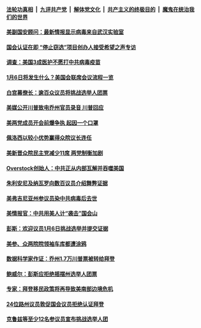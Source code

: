 

####  [法轮功真相](../../../../basic/blob/master/README.md?t=01041931) &nbsp;|&nbsp; [九评共产党](../../../../9ping.md/blob/master/README.md?t=01041931) &nbsp;|&nbsp; [解体党文化](../../../../jtdwh.md/blob/master/README.md?t=01041931)  &nbsp;|&nbsp; [共产主义的终极目的](../../../../gczydzjmd.md/blob/master/README.md?t=01041931) &nbsp;|&nbsp; [魔鬼在统治我们的世界](../../../../mgztzwmdsj.md/blob/master/README.md?t=01041931) 

#### [美副国安顾问：最新情报显示病毒来自武汉实验室](../pages/soh6/460205.md?t=01041931) 
#### [国会认证在即 “停止窃选”项目创办人接受希望之声专访](../pages/soh6/460175.md?t=01041931) 
#### [调查：美国3成医护不愿打中共病毒疫苗](../pages/soh6/460154.md?t=01041931) 
#### [1月6日将发生什么？美国会联席会议流程一览](../pages/soh6/460130.md?t=01041931) 
#### [白宫幕僚长：逾百众议员将挑战选举人团票](../pages/soh6/460139.md?t=01041931) 
#### [美媒公开川普致电乔州官员录音 川普回应](../pages/soh6/460115.md?t=01041931) 
#### [美两党成员开会前爆争执 起因一个口罩  ](../pages/soh6/460109.md?t=01041931) 
#### [佩洛西以较小优势赢得众院议长连任](../pages/soh6/460094.md?t=01041931) 
#### [美新晋众院民主党减少11席 两党制衡加剧](../pages/soh6/460085.md?t=01041931) 
#### [Overstock创始人：中共正从内部瓦解并吞噬美国](../pages/soh6/460061.md?t=01041931) 
#### [朱利安尼及纳瓦罗向数百议员介绍舞弊证据](../pages/soh6/460058.md?t=01041931) 
#### [美弗吉尼亚州参议员染中共病毒后去世](../pages/soh6/460049.md?t=01041931) 
#### [美情报官：中共用美人计“袭击”国会山](../pages/soh6/459806.md?t=01041931) 
#### [彭斯：欢迎议员1月6日挑战选举并提交证据](../pages/soh6/459887.md?t=01041931) 
#### [美参、众两院院领袖车库都遭涂鸦](../pages/soh6/459812.md?t=01041931) 
#### [数据科学家作证：乔州1.7万川普票被转给拜登](../pages/soh6/459821.md?t=01041931) 
#### [鲍威尔：彭斯应拒绝摇摆州选举人团票](../pages/soh6/459791.md?t=01041931) 
#### [专家：拜登移民政策将再导致美南部边境危机](../pages/soh6/459803.md?t=01041931) 
#### [24位路州议员敦促国会议员拒绝认证拜登](../pages/soh6/459797.md?t=01041931) 
#### [克鲁兹等至少12名参议员宣布挑战选举人团 ](../pages/soh6/459782.md?t=01041931) 
